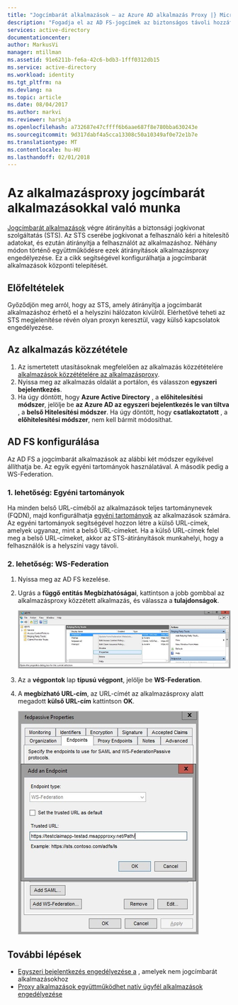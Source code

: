 ```yaml
---
title: "Jogcímbarát alkalmazások – az Azure AD alkalmazás Proxy |} Microsoft Docs"
description: "Fogadja el az AD FS-jogcímek az biztonságos távoli hozzáférést a felhasználók által a helyszínen ASP.NET alkalmazások közzétételének módját."
services: active-directory
documentationcenter: 
author: MarkusVi
manager: mtillman
ms.assetid: 91e6211b-fe6a-42c6-bdb3-1fff0312db15
ms.service: active-directory
ms.workload: identity
ms.tgt_pltfrm: na
ms.devlang: na
ms.topic: article
ms.date: 08/04/2017
ms.author: markvi
ms.reviewer: harshja
ms.openlocfilehash: a732687e47cffff6b6aae687f8e780bba630243e
ms.sourcegitcommit: 9d317dabf4a5cca13308c50a10349af0e72e1b7e
ms.translationtype: MT
ms.contentlocale: hu-HU
ms.lasthandoff: 02/01/2018
---
```

# <a name="working-with-claims-aware-apps-in-application-proxy"></a>Az alkalmazásproxy jogcímbarát alkalmazásokkal való munka
[Jogcímbarát alkalmazások](https://msdn.microsoft.com/library/windows/desktop/bb736227.aspx) végre átirányítás a biztonsági jogkivonat szolgáltatás (STS). Az STS cserébe jogkivonat a felhasználó kéri a hitelesítő adatokat, és ezután átirányítja a felhasználót az alkalmazáshoz. Néhány módon történő együttműködésre ezek átirányítások alkalmazásproxy engedélyezése. Ez a cikk segítségével konfigurálhatja a jogcímbarát alkalmazások központi telepítését. 

## <a name="prerequisites"></a>Előfeltételek
Győződjön meg arról, hogy az STS, amely átirányítja a jogcímbarát alkalmazáshoz érhető el a helyszíni hálózaton kívülről. Elérhetővé teheti az STS megjelenítése révén olyan proxyn keresztül, vagy külső kapcsolatok engedélyezése. 

## <a name="publish-your-application"></a>Az alkalmazás közzététele

1. Az ismertetett utasításoknak megfelelően az alkalmazás közzétételére [alkalmazások közzétételére az alkalmazásproxy](application-proxy-publish-azure-portal.md).
2. Nyissa meg az alkalmazás oldalát a portálon, és válasszon **egyszeri bejelentkezés**.
3. Ha úgy döntött, hogy **Azure Active Directory** , a **előhitelesítési módszer**, jelölje be **az Azure AD az egyszeri bejelentkezés le van tiltva** , a **belső Hitelesítési módszer**. Ha úgy döntött, hogy **csatlakoztatott** , a **előhitelesítési módszer**, nem kell bármit módosíthat.

## <a name="configure-adfs"></a>AD FS konfigurálása

Az AD FS a jogcímbarát alkalmazások az alábbi két módszer egyikével állíthatja be. Az egyik egyéni tartományok használatával. A második pedig a WS-Federation. 

### <a name="option-1-custom-domains"></a>1. lehetőség: Egyéni tartományok

Ha minden belső URL-címéből az alkalmazások teljes tartománynevek (FQDN), majd konfigurálhatja [egyéni tartományok](active-directory-application-proxy-custom-domains.md) az alkalmazások számára. Az egyéni tartományok segítségével hozzon létre a külső URL-címek, amelyek ugyanaz, mint a belső URL-címeket. Ha a külső URL-címek felel meg a belső URL-címeket, akkor az STS-átirányítások munkahelyi, hogy a felhasználók is a helyszíni vagy távoli. 

### <a name="option-2-ws-federation"></a>2. lehetőség: WS-Federation

1. Nyissa meg az AD FS kezelése.
2. Ugrás a **függő entitás Megbízhatóságai**, kattintson a jobb gombbal az alkalmazásproxy közzétett alkalmazás, és válassza a **tulajdonságok**.  

   ![Függő entitás Megbízhatóságai kattintson a jobb gombbal az alkalmazás neve – képernyőkép](./media/active-directory-application-proxy-claims-aware-apps/appproxyrelyingpartytrust.png)  

3. Az a **végpontok** lap **típusú végpont**, jelölje be **WS-Federation**.
4. A **megbízható URL-cím**, az URL-címét az alkalmazásproxy alatt megadott **külső URL-cím** kattintson **OK**.  

   ![Adja hozzá a végpont - állítsa be a megbízható URL-cím érték – képernyőkép](./media/active-directory-application-proxy-claims-aware-apps/appproxyendpointtrustedurl.png)  

## <a name="next-steps"></a>További lépések
* [Egyszeri bejelentkezés engedélyezése a](application-proxy-sso-overview.md) , amelyek nem jogcímbarát alkalmazásokhoz
* [Proxy alkalmazások együttműködhet natív ügyfél alkalmazások engedélyezése](active-directory-application-proxy-native-client.md)


